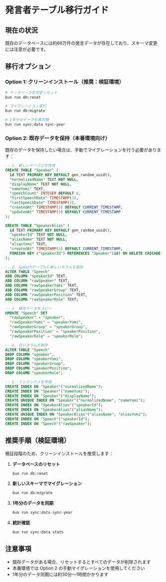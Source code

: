 # 発言者テーブル移行ガイド

## 現在の状況

既存のデータベースには約66万件の発言データが存在しており、スキーマ変更には注意が必要です。

## 移行オプション

### Option 1: クリーンインストール（推奨：検証環境）

```bash
# データベースを完全リセット
bun run db:reset

# マイグレーション実行
bun run db:migrate

# 1年分のデータを再同期
bun run sync:data sync-year
```

### Option 2: 既存データを保持（本番環境向け）

既存のデータを保持したい場合は、手動でマイグレーションを行う必要があります：

```sql
-- 1. 新しいテーブルを作成
CREATE TABLE "Speaker" (
  id TEXT PRIMARY KEY DEFAULT gen_random_uuid(),
  "normalizedName" TEXT NOT NULL,
  "displayName" TEXT NOT NULL,
  "nameYomi" TEXT,
  "speechCount" INTEGER DEFAULT 0,
  "firstSpeechDate" TIMESTAMP(3),
  "lastSpeechDate" TIMESTAMP(3),
  "createdAt" TIMESTAMP(3) DEFAULT CURRENT_TIMESTAMP,
  "updatedAt" TIMESTAMP(3) DEFAULT CURRENT_TIMESTAMP
);

CREATE TABLE "SpeakerAlias" (
  id TEXT PRIMARY KEY DEFAULT gen_random_uuid(),
  "speakerId" TEXT NOT NULL,
  "aliasName" TEXT NOT NULL,
  "aliasYomi" TEXT,
  "createdAt" TIMESTAMP(3) DEFAULT CURRENT_TIMESTAMP,
  FOREIGN KEY ("speakerId") REFERENCES "Speaker"(id) ON DELETE CASCADE
);

-- 2. Speechテーブルに新しいカラムを追加
ALTER TABLE "Speech"
ADD COLUMN "speakerId" TEXT,
ADD COLUMN "rawSpeaker" TEXT,
ADD COLUMN "rawSpeakerYomi" TEXT,
ADD COLUMN "rawSpeakerGroup" TEXT,
ADD COLUMN "rawSpeakerPosition" TEXT,
ADD COLUMN "rawSpeakerRole" TEXT;

-- 3. 既存データをコピー
UPDATE "Speech" SET
  "rawSpeaker" = "speaker",
  "rawSpeakerYomi" = "speakerYomi",
  "rawSpeakerGroup" = "speakerGroup",
  "rawSpeakerPosition" = "speakerPosition",
  "rawSpeakerRole" = "speakerRole";

-- 4. 古いカラムを削除
ALTER TABLE "Speech"
DROP COLUMN "speaker",
DROP COLUMN "speakerYomi",
DROP COLUMN "speakerGroup",
DROP COLUMN "speakerPosition",
DROP COLUMN "speakerRole";

-- 5. インデックスを作成
CREATE INDEX ON "Speaker"("normalizedName");
CREATE INDEX ON "Speaker"("nameYomi");
CREATE INDEX ON "Speaker"("displayName");
CREATE UNIQUE INDEX ON "Speaker"("normalizedName", "nameYomi");
CREATE INDEX ON "SpeakerAlias"("speakerId");
CREATE INDEX ON "SpeakerAlias"("aliasName");
CREATE UNIQUE INDEX ON "SpeakerAlias"("aliasName", "aliasYomi");
CREATE INDEX ON "Speech"("speakerId");
CREATE INDEX ON "Speech"("rawSpeaker");
```

## 推奨手順（検証環境）

検証段階のため、クリーンインストールを推奨します：

1. **データベースのリセット**

   ```bash
   bun run db:reset
   ```

2. **新しいスキーマでマイグレーション**

   ```bash
   bun run db:migrate
   ```

3. **1年分のデータを同期**

   ```bash
   bun run sync:data sync-year
   ```

4. **統計確認**
   ```bash
   bun run sync:data stats
   ```

## 注意事項

- 既存データがある場合、リセットするとすべてのデータが削除されます
- 本番環境では Option 2 の手動マイグレーションを使用してください
- 1年分のデータ同期には約30分〜1時間かかります

